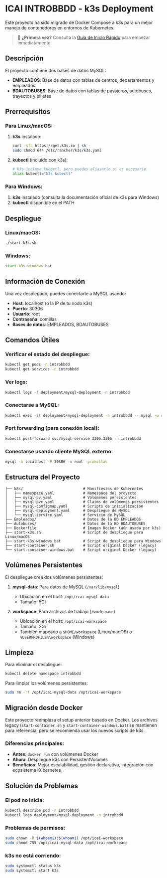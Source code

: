 # ICAI INTROBBDD - k3s Deployment

Este proyecto ha sido migrado de Docker Compose a k3s para un mejor manejo de contenedores en entornos de Kubernetes.

> 🚀 **¿Primera vez?** Consulta la [Guía de Inicio Rápido](QUICKSTART.md) para empezar inmediatamente.

## Descripción

El proyecto contiene dos bases de datos MySQL:
- **EMPLEADOS**: Base de datos con tablas de centros, departamentos y empleados
- **BDAUTOBUSES**: Base de datos con tablas de pasajeros, autobuses, trayectos y billetes

## Prerrequisitos

### Para Linux/macOS:
1. **k3s** instalado:
   ```bash
   curl -sfL https://get.k3s.io | sh -
   sudo chmod 644 /etc/rancher/k3s/k3s.yaml
   ```

2. **kubectl** (incluido con k3s):
   ```bash
   # k3s incluye kubectl, pero puedes aliasarlo si es necesario
   alias kubectl="k3s kubectl"
   ```

### Para Windows:
1. **k3s** instalado (consulta la documentación oficial de k3s para Windows)
2. **kubectl** disponible en el PATH

## Despliegue

### Linux/macOS:
```bash
./start-k3s.sh
```

### Windows:
```cmd
start-k3s-windows.bat
```

## Información de Conexión

Una vez desplegado, puedes conectarte a MySQL usando:

- **Host**: localhost (o la IP de tu nodo k3s)
- **Puerto**: 30306
- **Usuario**: root
- **Contraseña**: comillas
- **Bases de datos**: EMPLEADOS, BDAUTOBUSES

## Comandos Útiles

### Verificar el estado del despliegue:
```bash
kubectl get pods -n introbbdd
kubectl get services -n introbbdd
```

### Ver logs:
```bash
kubectl logs -f deployment/mysql-deployment -n introbbdd
```

### Conectarse a MySQL:
```bash
kubectl exec -it deployment/mysql-deployment -n introbbdd -- mysql -u root -pcomillas
```

### Port forwarding (para conexión local):
```bash
kubectl port-forward svc/mysql-service 3306:3306 -n introbbdd
```

### Conectarse usando cliente MySQL externo:
```bash
mysql -h localhost -P 30306 -u root -pcomillas
```

## Estructura del Proyecto

```
├── k8s/                           # Manifiestos de Kubernetes
│   ├── namespace.yaml             # Namespace del proyecto
│   ├── mysql-pv.yaml              # Volúmenes persistentes
│   ├── mysql-pvc.yaml             # Claims de volúmenes persistentes
│   ├── mysql-configmap.yaml       # Scripts de inicialización
│   ├── mysql-deployment.yaml      # Despliegue de MySQL
│   └── mysql-service.yaml         # Servicio de MySQL
├── Empleados/                     # Datos de la BD EMPLEADOS
├── Autobuses/                     # Datos de la BD BDAUTOBUSES
├── Dockerfile                     # Imagen Docker (aún usada por k3s)
├── start-k3s.sh                   # Script de despliegue para Linux/macOS
├── start-k3s-windows.bat          # Script de despliegue para Windows
├── start-container.sh             # Script original Docker (legacy)
└── start-container-windows.bat    # Script original Docker (legacy)
```

## Volúmenes Persistentes

El despliegue crea dos volúmenes persistentes:

1. **mysql-data**: Para datos de MySQL (`/var/lib/mysql`)
   - Ubicación en el host: `/opt/icai-mysql-data`
   - Tamaño: 5Gi

2. **workspace**: Para archivos de trabajo (`/workspace`)
   - Ubicación en el host: `/opt/icai-workspace`
   - Tamaño: 2Gi
   - También mapeado a `$HOME/workspace` (Linux/macOS) o `%USERPROFILE%\workspace` (Windows)

## Limpieza

Para eliminar el despliegue:

```bash
kubectl delete namespace introbbdd
```

Para limpiar los volúmenes persistentes:
```bash
sudo rm -rf /opt/icai-mysql-data /opt/icai-workspace
```

## Migración desde Docker

Este proyecto reemplaza el setup anterior basado en Docker. Los archivos legacy (`start-container.sh` y `start-container-windows.bat`) se mantienen para referencia, pero se recomienda usar los nuevos scripts de k3s.

### Diferencias principales:
- **Antes**: `docker run` con volúmenes Docker
- **Ahora**: Despliegue k3s con PersistentVolumes
- **Beneficios**: Mejor escalabilidad, gestión declarativa, integración con ecosistema Kubernetes

## Solución de Problemas

### El pod no inicia:
```bash
kubectl describe pod -n introbbdd
kubectl logs deployment/mysql-deployment -n introbbdd
```

### Problemas de permisos:
```bash
sudo chown -R $(whoami):$(whoami) /opt/icai-workspace
sudo chmod 755 /opt/icai-mysql-data /opt/icai-workspace
```

### k3s no está corriendo:
```bash
sudo systemctl status k3s
sudo systemctl start k3s
```